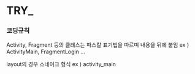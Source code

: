 # TRY_



### 코딩규칙
Activity, Fragment 등의 클래스는 파스칼 표기법을 따르며 내용을 뒤에 붙임
ex ) ActivityMain, FragmentLogin ...

layout의 경우 스네이크 형식
ex ) activity_main

